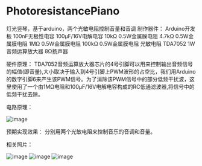 # PhotoresistancePiano
灯光竖琴，基于arduino，两个光敏电阻控制音量和音调
制作器件：
Arduino开发板
100nF无极性电容
100μF/16V电解电容
10kΩ 0.5W金属膜电阻
4.7kΩ 0.5W金属膜电阻
1MΩ 0.5W金属膜电阻
100kΩ 0.5W金属膜电阻
光敏电阻
TDA7052 1W 音频运算放大器
8Ω扬声器

硬件原理：
TDA7052音频运算放大器芯片的4号引脚可以用来控制输出音频信号的幅值(即音量),大小取决于输入到4号引脚上PWM波形的占空比，我们用Arduino的数字引脚6来产生该PWM信号。为了消除该PWM信号中的部分低频干扰波，这里使用了一个由1MΩ电阻和100μF/16V电解电容构成的RC低通滤波器,将信号中的低频干扰去除。

电路原理：

![image](https://user-images.githubusercontent.com/57294382/159695958-feb368ad-f07e-4e99-85b0-150b115b7821.png)

预期实现效果：
分别用两个光敏电阻来控制音乐的音调和音量。

相关照片：

![image](https://user-images.githubusercontent.com/57294382/159696020-9fc0f6c5-a9bc-4db9-9818-581c8ec647ec.png)
![image](https://user-images.githubusercontent.com/57294382/159696037-f0ebb31a-da0a-4a28-adf1-374ee5a3d617.png)
![image](https://user-images.githubusercontent.com/57294382/159696064-121ba2ec-5520-4756-94de-c172cd21e537.png)
